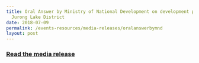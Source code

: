 ```yaml
---
title: Oral Answer by Ministry of National Development on development plans for
  Jurong Lake District
date: 2018-07-09
permalink: /events-resources/media-releases/oralanswerbymnd
layout: post
---
```


<h3 style="color:#124596; font-weight:bold;"><a href="https://www.mnd.gov.sg/newsroom/parliament-matters/q-as/view/oral-answer-by-ministry-of-national-development-on-development-plans-for-jurong-lake-district">Read the media release</a></h3>